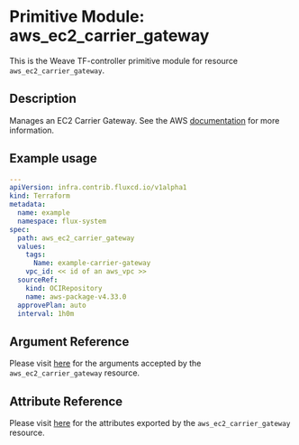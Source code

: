 
# Primitive Module: aws_ec2_carrier_gateway

This is the Weave TF-controller primitive module for resource `aws_ec2_carrier_gateway`.

## Description

Manages an EC2 Carrier Gateway. See the AWS [documentation](https://docs.aws.amazon.com/vpc/latest/userguide/Carrier_Gateway.html) for more information.

## Example usage

```yaml
---
apiVersion: infra.contrib.fluxcd.io/v1alpha1
kind: Terraform
metadata:
  name: example
  namespace: flux-system
spec:
  path: aws_ec2_carrier_gateway
  values:
    tags:
      Name: example-carrier-gateway
    vpc_id: << id of an aws_vpc >>
  sourceRef:
    kind: OCIRepository
    name: aws-package-v4.33.0
  approvePlan: auto
  interval: 1h0m
```

## Argument Reference

Please visit [here](https://registry.terraform.io/providers/hashicorp/aws/4.33.0/docs/resources/iam_policy#argument-reference) for the arguments accepted by the `aws_ec2_carrier_gateway` resource.

## Attribute Reference

Please visit [here](https://registry.terraform.io/providers/hashicorp/aws/4.33.0/docs/resources/iam_policy#attributes-reference) for the attributes exported by the `aws_ec2_carrier_gateway` resource.
